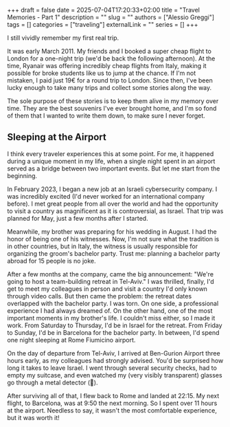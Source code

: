 +++ 
draft = false
date = 2025-07-04T17:20:33+02:00
title = "Travel Memories - Part 1"
description = ""
slug = ""
authors = ["Alessio Greggi"]
tags = []
categories = ["traveling"]
externalLink = ""
series = []
+++

I still vividly remember my first real trip.

It was early March 2011. My friends and I booked a super cheap flight to London for a one-night trip (we'd be back the following afternoon).
At the time, Ryanair was offering incredibly cheap flights from Italy, making it possible for broke students like us to jump at the chance.
If I'm not mistaken, I paid just 19€ for a round trip to London.
Since then, I've been lucky enough to take many trips and collect some stories along the way.

The sole purpose of these stories is to keep them alive in my memory over time. They are the best souvenirs I've ever brought home, and I'm so fond of them that I wanted to write them down, to make sure I never forget.

## Sleeping at the Airport

I think every traveler experiences this at some point.
For me, it happened during a unique moment in my life, when a single night spent in an airport served as a bridge between two important events.
But let me start from the beginning.

In February 2023, I began a new job at an Israeli cybersecurity company. I was incredibly excited (I'd never worked for an international company before).
I met great people from all over the world and had the opportunity to visit a country as magnificent as it is controversial, as Israel.
That trip was planned for May, just a few months after I started.

Meanwhile, my brother was preparing for his wedding in August. I had the honor of being one of his witnesses.
Now, I'm not sure what the tradition is in other countries, but in Italy, the witness is usually responsible for organizing the groom's bachelor party.
Trust me: planning a bachelor party abroad for 15 people is no joke.

After a few months at the company, came the big announcement: "We're going to host a team-building retreat in Tel-Aviv."
I was thrilled, finally, I'd get to meet my colleagues in person and visit a country I'd only known through video calls.
But then came the problem: the retreat dates overlapped with the bachelor party.
I was torn. On one side, a professional experience I had always dreamed of. On the other hand, one of the most important moments in my brother's life.
I couldn't miss either, so I made it work. From Saturday to Thursday, I'd be in Israel for the retreat. From Friday to Sunday, I'd be in Barcelona for the bachelor party.
In between, I'd spend one night sleeping at Rome Fiumicino airport.

On the day of departure from Tel-Aviv, I arrived at Ben-Gurion Airport three hours early, as my colleagues had strongly advised.
You'd be surprised how long it takes to leave Israel.
I went through several security checks, had to empty my suitcase, and even watched my (very visibly transparent) glasses go through a metal detector (🤔).

After surviving all of that, I flew back to Rome and landed at 22:15. My next flight, to Barcelona, was at 9:50 the next morning.
So I spent over 11 hours at the airport. Needless to say, it wasn't the most comfortable experience, but it was worth it!

